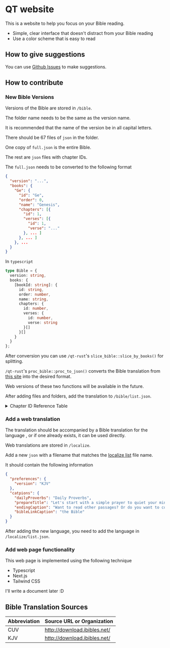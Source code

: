 # QT website
This is a website to help you focus on your Bible reading.

- Simple, clear interface that doesn't distract from your Bible reading
- Use a color scheme that is easy to read

## How to give suggestions
You can use [Github Issues](https://github.com/revival0728/qt-web/issues) to make suggestions.

## How to contribute
### New Bible Versions
Versions of the Bible are stored in `/bible`.

The folder name needs to be the same as the version name.

It is recommended that the name of the version be in all capital letters.

There should be 67 files of `json` in the folder.

One copy of `full.json` is the entire Bible.

The rest are `json` files with chapter IDs.

The `full.json` needs to be converted to the following format
```json
{
  "version": "...",
  "books": {
    "Ge": {
      "id": "Ge",
      "order": 0,
      "name": "Genesis",
      "chapters": [{
        "id": 1,
        "verses": [{
          "id": 1,
          "verse": "..."
        }, ... ]
      }, ... ]
    }, ...
  }
}
```
In `typescript`
```ts
type Bible = {
  version: string,
  books: {
    [bookId: string]: {
      id: string,
      order: number,
      name: string,
      chapters: {
        id: number,
        verses: {
          id: number,
          verse: string
        }[]
      }[]
    }
  }
};
```
After conversion you can use `/qt-rust`'s `slice_bible::slice_by_books()` for splitting.

`/qt-rust`'s `proc_bible::proc_to_json()` converts the Bible translation from [this site](http://download.ibibles.net/) into the desired format.

Web versions of these two functions will be available in the future.

After adding files and folders, add the translation to `/bible/list.json`.

<details>
  <summary>Chapter ID Reference Table</summary>
  ```json
  [
    { id: 'Ge', name: 'Genesis' },
    { id: 'Exo', name: 'Exodus' },
    { id: 'Lev', name: 'Leviticus' },
    { id: 'Num', name: 'Numbers' },
    { id: 'Deu', name: 'Deuteronomy' },
    { id: 'Josh', name: 'Joshua' },
    { id: 'Jdgs', name: 'Judges' },
    { id: 'Ruth', name: 'Ruth' },
    { id: '1Sm', name: 'Samuel1' },
    { id: '2Sm', name: 'Samuel2' },
    { id: '1Ki', name: 'Kings1' },
    { id: '2Ki', name: 'Kings2' },
    { id: '1Chr', name: 'Chronicles1' },
    { id: '2Chr', name: 'Chronicles2' },
    { id: 'Ezra', name: 'Ezra' },
    { id: 'Neh', name: 'Nehemiah' },
    { id: 'Est', name: 'Esther' },
    { id: 'Job', name: 'Job' },
    { id: 'Psa', name: 'Psalms' },
    { id: 'Prv', name: 'Proverbs' },
    { id: 'Eccl', name: 'Ecclesiastes' },
    { id: 'SSol', name: 'Songs' },
    { id: 'Isa', name: 'Isaiah' },
    { id: 'Jer', name: 'Jeremiah' },
    { id: 'Lam', name: 'Lamentations' },
    { id: 'Eze', name: 'Ezekiel' },
    { id: 'Dan', name: 'Daniel' },
    { id: 'Hos', name: 'Hosea' },
    { id: 'Joel', name: 'Joel' },
    { id: 'Amos', name: 'Amos' },
    { id: 'Obad', name: 'Obadiah' },
    { id: 'Jonah', name: 'Jonah' },
    { id: 'Mic', name: 'Micah' },
    { id: 'Nahum', name: 'Nahum' },
    { id: 'Hab', name: 'Habakkuk' },
    { id: 'Zep', name: 'Zephaniah' },
    { id: 'Hag', name: 'Haggai' },
    { id: 'Zec', name: 'Zechariah' },
    { id: 'Mal', name: 'Malachi' },
    { id: 'Mat', name: 'Matthew' },
    { id: 'Mark', name: 'Mark' },
    { id: 'Luke', name: 'Luke' },
    { id: 'John', name: 'John' },
    { id: 'Acts', name: 'Acts' },
    { id: 'Rom', name: 'Romans' },
    { id: '1Cor', name: 'Corinthians1' },
    { id: '2Cor', name: 'Corinthians2' },
    { id: 'Gal', name: 'Galatians' },
    { id: 'Eph', name: 'Ephesians' },
    { id: 'Phi', name: 'Philippians' },
    { id: 'Col', name: 'Colossians' },
    { id: '1Th', name: 'Thessalonians1' },
    { id: '2Th', name: 'Thessalonians2' },
    { id: '1Tim', name: 'Timothy1' },
    { id: '2Tim', name: 'Timothy2' },
    { id: 'Titus', name: 'Titus' },
    { id: 'Phmn', name: 'Philemon' },
    { id: 'Heb', name: 'Hebrews' },
    { id: 'Jas', name: 'James' },
    { id: '1Pet', name: 'Peter1' },
    { id: '2Pet', name: 'Peter2' },
    { id: '1Jn', name: 'John1' },
    { id: '2Jn', name: 'John2' },
    { id: '3Jn', name: 'John3' },
    { id: 'Jude', name: 'Jude' },
    { id: 'Rev', name: 'Revelation' }
  ]
  ```
</details>

### Add a web translation
The translation should be accompanied by a Bible translation for the language , or if one already exists, it can be used directly.

Web translations are stored in `/localize`.

Add a new `json` with a filename that matches the [localize list](https://www.w3schools.com/tags/ref_language_codes.asp) file name.

It should contain the following information

```json
{
  "preferences": {
    "version": "KJV"
  },
  "catpions": {
    "dailyProverbs": "Daily Proverbs",
    "prepareTitle": "Let's start with a simple prayer to quiet your mind and get ready for today's reading.",
    "endingCaption": "Want to read other passages? Or do you want to compare and contrast?",
    "bibleLinkCaption": "the Bible"
  }
}
```

After adding the new language, you need to add the language in `/localize/list.json`.

### Add web page functionality
This web page is implemented using the following technique
- Typescript
- Next.js
- Tailwind CSS

I'll write a document later :D

## Bible Translation Sources
| Abbreviation | Source URL or Organization |
| ------------ | ---------------------------- |
| CUV          | http://download.ibibles.net/ |
| KJV          | http://download.ibibles.net/ |